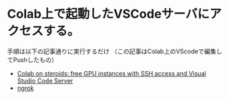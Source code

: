 # Colab上で起動したVSCodeサーバにアクセスする。

手順は以下の記事通りに実行するだけ
（この記事はColab上のVScodeで編集してPushしたもの）

- [Colab on steroids: free GPU instances with SSH access and Visual Studio Code Server](https://towardsdatascience.com/colab-free-gpu-ssh-visual-studio-code-server-36fe1d3c5243)
- [ngrok](https://dashboard.ngrok.com/get-started/setup)

